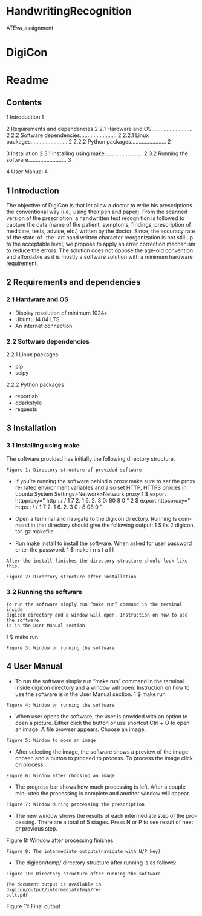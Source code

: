 # HandwritingRecognition
ATEva_assignment
# DigiCon

# Readme

## Contents

1 Introduction 1

2 Requirements and dependencies 2
2.1 Hardware and OS........................... 2
2.2 Software dependencies........................ 2
2.2.1 Linux packages........................ 2
2.2.2 Python packages....................... 2

3 Installation 2
3.1 Installing using make......................... 2
3.2 Running the software......................... 3

4 User Manual 4

## 1 Introduction

The objective of DigiCon is that let allow a doctor to write his prescriptions the
conventional way (i.e., using their pen and paper). From the scanned version
of the prescription, a handwritten text recognition is followed to capture the
data (name of the patient, symptoms, findings, prescription of medicine, tests,
advice, etc.) written by the doctor. Since, the accuracy rate of the state-of- the-
art hand written character reorganization is not still up to the acceptable level,
we propose to apply an error correction mechanism to reduce the errors. The
solution does not oppose the age-old convention and affordable as it is mostly
a software solution with a minimum hardware requirement.


## 2 Requirements and dependencies

### 2.1 Hardware and OS

- Display resolution of minimum 1024x
- Ubuntu 14.04 LTS
- An internet connection

### 2.2 Software dependencies

2.2.1 Linux packages

- pip
- scipy

2.2.2 Python packages

- reportlab
- qdarkstyle
- requests

## 3 Installation

### 3.1 Installing using make

The software provided has initially the following directory structure.

```
Figure 1: Directory structure of provided software
```
- If you’re running the software behind a proxy make sure to set the proxy re-
    lated environment variables and also set HTTP, HTTPS proxies in ubuntu
    System Settings>Network>Network proxy
1 $ export httpproxy=” http : / / 1 7 2. 1 6. 2. 3 0: 80 8 0 ”
2 $ export httpsproxy=” https : / / 1 7 2. 1 6. 2. 3 0 : 8 08 0 ”
- Open a terminal and navigate to the digicon directory. Running ls com-
    mand in that directory should give the following output:
1 $ l s
2 digicon. tar. gz makefile


- Run make install to install the software. When asked for user password
    enter the password.
1 $ make i n s t a l l

```
After the install finishes the directory structure should look like this.
```
```
Figure 2: Directory structure after installation
```
### 3.2 Running the software

```
To run the software simply run ”make run” command in the terminal inside
digicon directory and a window will open. Instruction on how to use the software
is in the User Manual section.
```
1 $ make run


```
Figure 3: Window on running the software
```
## 4 User Manual

- To run the software simply run ”make run” command in the terminal
    inside digicon directory and a window will open. Instruction on how to
    use the software is in the User Manual section.
1 $ make run

```
Figure 4: Window on running the software
```
- When user opens the software, the user is provided with an option to open
    a picture. Either click the button or use shortcut Ctrl + O to open an
    image. A file browser appears. Choose an image.


```
Figure 5: Window to open an image
```
- After selecting the image, the software shows a preview of the image chosen
    and a button to proceed to process. To process the image click on process.

```
Figure 6: Window after choosing an image
```
- The progress bar shows how much processing is left. After a couple min-
    utes the processing is complete and another window will appear.


```
Figure 7: Window during processing the prescription
```
- The new window shows the results of each intermediate step of the pro-
    cessing. There are a total of 5 stages. Press N or P to see result of next
    pr previous step.


Figure 8: Window after processing finishes


```
Figure 9: The intermediate outputs(navigate with N/P key)
```
- The digicon/temp/ directory structure after running is as follows:

```
Figure 10: Directory structure after running the software
```
```
The document output is available in digicon/output/intermediateImgs/re-
sult.pdf
```

Figure 11: Final output
